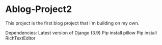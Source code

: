 # Ablog-Project2
This project is the first blog project that i'm building on my own.

Dependencies:
Latest version of Django (3.9)
Pip install pillow
Pip install RichTextEditor
